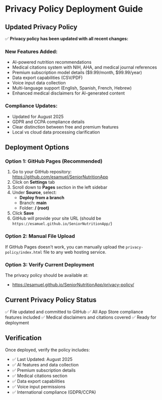 # Privacy Policy Deployment Guide

## Updated Privacy Policy

✅ **Privacy policy has been updated with all recent changes:**

### New Features Added:
- AI-powered nutrition recommendations
- Medical citations system with NIH, AHA, and medical journal references
- Premium subscription model details ($9.99/month, $99.99/year)
- Data export capabilities (CSV/PDF)
- Voice input data collection
- Multi-language support (English, Spanish, French, Hebrew)
- Enhanced medical disclaimers for AI-generated content

### Compliance Updates:
- Updated for August 2025
- GDPR and CCPA compliance details
- Clear distinction between free and premium features
- Local vs cloud data processing clarification

## Deployment Options

### Option 1: GitHub Pages (Recommended)
1. Go to your GitHub repository: https://github.com/esamuel/SeniorNutritionApp
2. Click on **Settings** tab
3. Scroll down to **Pages** section in the left sidebar
4. Under **Source**, select:
   - **Deploy from a branch**
   - Branch: **main**
   - Folder: **/ (root)**
5. Click **Save**
6. GitHub will provide your site URL (should be `https://esamuel.github.io/SeniorNutritionApp/`)

### Option 2: Manual File Upload
If GitHub Pages doesn't work, you can manually upload the `privacy-policy/index.html` file to any web hosting service.

### Option 3: Verify Current Deployment
The privacy policy should be available at:
- https://esamuel.github.io/SeniorNutritionApp/privacy-policy/

## Current Privacy Policy Status
✅ File updated and committed to GitHub
✅ All App Store compliance features included
✅ Medical disclaimers and citations covered
✅ Ready for deployment

## Verification
Once deployed, verify the policy includes:
- ✅ Last Updated: August 2025
- ✅ AI features and data collection
- ✅ Premium subscription details
- ✅ Medical citations section
- ✅ Data export capabilities
- ✅ Voice input permissions
- ✅ International compliance (GDPR/CCPA)